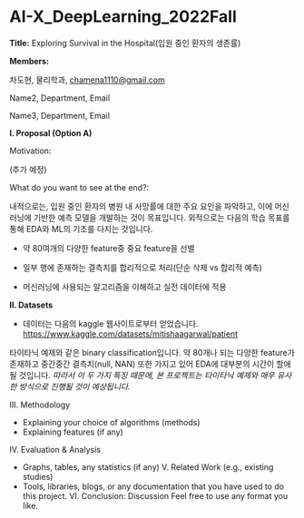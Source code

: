 # AI-X_DeepLearning_2022Fall
**Title:** Exploring Survival in the Hospital(입원 중인 환자의 생존률)

**Members:**

차도현, 물리학과, chamena1110@gmail.com

Name2, Department, Email

Name3, Department, Email 


**I. Proposal (Option A)**

Motivation:

(추가 예정)

What do you want to see at the end?:

내적으로는, 입원 중인 환자의 병원 내 사망률에 대한 주요 요인을 파악하고, 이에 머신러닝에 기반한 예측 모델을 개발하는 것이 목표입니다.
외적으로는 다음의 학습 목표를 통해 EDA와 ML의 기초를 다지는 것입니다.

- 약 80여개의 다양한 feature중 중요 feature을 선별

- 일부 행에 존재하는 결측치를 합리적으로 처리(단순 삭제 vs 합리적 예측)

- 머신러닝에 사용되는 알고리즘을 이해하고 실전 데이터에 적용 


**II. Datasets**

- 데이터는 다음의 kaggle 웹사이트로부터 얻었습니다.
https://www.kaggle.com/datasets/mitishaagarwal/patient 

타이타닉 예제와 같은 binary classification입니다.
약 80개나 되는 다양한 feature가 존재하고 중간중간 결측치(null, NAN) 또한 가지고 있어 EDA에 대부분의 시간이 할애될 것입니다.
*따라서 이 두 가지 특징 때문에, 본 프로젝트는 타이타닉 예제와 매우 유사한 방식으로 진행될 것이 예상됩니다.*



III. Methodology 
- Explaining your choice of algorithms (methods)
- Explaining features (if any) 

IV. Evaluation & Analysis
- Graphs, tables, any statistics (if any)
V. Related Work (e.g., existing studies)
- Tools, libraries, blogs, or any documentation that you have used to do this project.
VI. Conclusion: Discussion
Feel free to use any format you like. 
